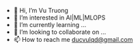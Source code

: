 - 👋 Hi, I’m Vu Truong
- 👀 I’m interested in AI|ML|MLOPS
- 🌱 I’m currently learning ...
- 💞️ I’m looking to collaborate on ...
- 📫 How to reach me ducvulqd@gmail.com

<!---
tdvu-cs/tdvu-cs is a ✨ special ✨ repository because its `README.md` (this file) appears on your GitHub profile.
You can click the Preview link to take a look at your changes.
--->
